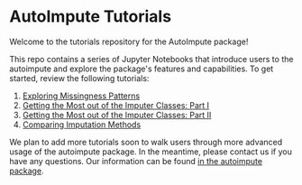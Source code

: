 # AutoImpute Tutorials
Welcome to the tutorials repository for the AutoImpute package!

This repo contains a series of Jupyter Notebooks that introduce users to the autoimpute and explore the package's features and capabilities. To get started, review the following tutorials:  

1. [Exploring Missingness Patterns](https://github.com/kearnz/autoimpute-tutorials/blob/master/tutorials/exploring_missingness.ipynb)  
2. [Getting the Most out of the Imputer Classes: Part I](https://github.com/kearnz/autoimpute-tutorials/blob/master/tutorials/imputer_mechanics_I.ipynb)
3. [Getting the Most out of the Imputer Classes: Part II](https://github.com/kearnz/autoimpute-tutorials/blob/master/tutorials/imputer_mechanics_II.ipynb)  
4. [Comparing Imputation Methods](https://github.com/kearnz/autoimpute-tutorials/blob/master/tutorials/comparing_imputation_methods.ipynb)   


We plan to add more tutorials soon to walk users through more advanced usage of the autoimpute package. In the meantime, please contact us if you have any questions. Our information can be found [in the autoimpute package](https://github.com/kearnz/autoimpute/blob/master/AUTHORS.rst).
